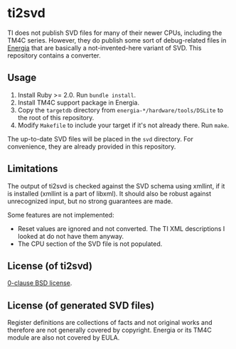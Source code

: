 ti2svd
======

TI does not publish SVD files for many of their newer CPUs, including the TM4C series.
However, they do publish some sort of debug-related files in [Energia][] that are basically
a not-invented-here variant of SVD. This repository contains a converter.

[Energia]: http://energia.nu/

Usage
-----

1. Install Ruby >= 2.0. Run `bundle install`.
2. Install TM4C support package in Energia.
3. Copy the `targetdb` directory from `energia-*/hardware/tools/DSLite` to the root
   of this repository.
4. Modify `Makefile` to include your target if it's not already there. Run `make`.

The up-to-date SVD files will be placed in the `svd` directory. For convenience,
they are already provided in this repository.

Limitations
-----------

The output of ti2svd is checked against the SVD schema using xmllint, if it is installed
(xmllint is a part of libxml). It should also be robust against unrecognized input,
but no strong guarantees are made.

Some features are not implemented:
  * Reset values are ignored and not converted. The TI XML descriptions I looked at
    do not have them anyway.
  * The CPU section of the SVD file is not populated.

License (of ti2svd)
-------------------

[0-clause BSD license](LICENSE-0BSD.txt).

License (of generated SVD files)
--------------------------------

Register definitions are collections of facts and not original works and therefore are
not generally covered by copyright. Energia or its TM4C module are also not covered by EULA.

